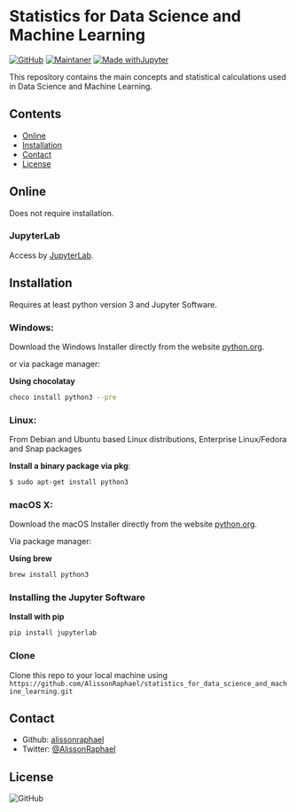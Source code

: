 # Statistics for Data Science and Machine Learning

[![GitHub](https://img.shields.io/github/license/AlissonRaphael/statistics_for_data_science_and_machine_learning)](https://github.com/AlissonRaphael/statistics_for_data_science_and_machine_learning/blob/main/LICENSE)
[![Maintaner](https://img.shields.io/badge/Python-3.6-blue)](https://www.python.org/downloads/windows/)
[![Made withJupyter](https://img.shields.io/badge/Made%20with-Jupyter-orange?style=lat-square&logo=Jupyter)](https://jupyter.org/install)

This repository contains the main concepts and statistical calculations used in Data Science and Machine Learning. 

## Contents
- [Online](#online)
- [Installation](#installation)
- [Contact](#contact)
- [License](#license)

## Online
Does not require installation.

### JupyterLab
Access by [JupyterLab](https://hub.gke2.mybinder.org/user/jupyterlab-jupyterlab-demo-5ejim09x/lab/tree/demo).


## Installation
Requires at least python version 3 and Jupyter Software.

### Windows:

Download the Windows Installer directly from the website [python.org](https://www.python.org/downloads/windows/).

or via package manager:

__Using chocolatay__
```sh
choco install python3 --pre
```

### Linux:

From Debian and Ubuntu based Linux distributions, Enterprise Linux/Fedora and Snap packages

__Install a binary package via pkg__:
```sh
$ sudo apt-get install python3
```

### macOS X:

Download the macOS Installer directly from the website [python.org](https://www.python.org/downloads/mac-osx/).

Via package manager:

__Using brew__
```sh
brew install python3
```

### Installing the Jupyter Software
__Install with pip__
```sh
pip install jupyterlab
```

### Clone

Clone this repo to your local machine using `https://github.com/AlissonRaphael/statistics_for_data_science_and_machine_learning.git`

## Contact
- Github: [alissonraphael](https://gist.github.com/AlissonRaphael)
- Twitter: [@AlissonRaphaeI](@AlissonRaphaeI)

## License

![GitHub](https://img.shields.io/github/license/AlissonRaphael/statistics_for_data_science_and_machine_learning)
